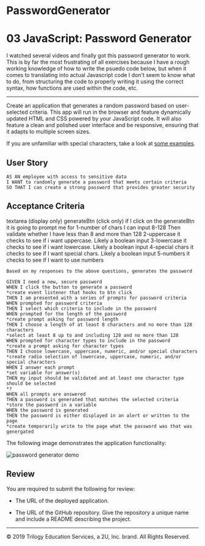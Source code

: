 # PasswordGenerator
# 03 JavaScript: Password Generator

 I watched several videos and finally got this password generator to work.  This is by far the most frustrating of all exercises because I have a rough working knowledge of how to write the psuedo code below, but when it comes to translating into actual Javascript code I don't seem to know what to do, from structuring the code to properly writing it using the correct syntax, how functions are used within the code, etc. 


------------------------------------------------------------------------
Create an application that generates a random password based on user-selected criteria. This app will run in the browser and feature dynamically updated HTML and CSS powered by your JavaScript code. It will also feature a clean and polished user interface and be responsive, ensuring that it adapts to multiple screen sizes.

If you are unfamiliar with special characters, take a look at [some examples](https://www.owasp.org/index.php/Password_special_characters).

## User Story

```
AS AN employee with access to sensitive data
I WANT to randomly generate a password that meets certain criteria
SO THAT I can create a strong password that provides greater security
```

## Acceptance Criteria
textarea (display only)
generateBtn (click only)
  if I click on the generateBtn it is going to prompt me for
    1-number of chars
      I can input 8-128
      Then validate whether I have less than 8 and more than 128
    2-uppercase
      it checks to see if i want uppercase. Likely a boolean input
    3-lowercase
      it checks to see if i want lowercase. Likely a boolean input
    4-special chars
      it checks to see if I want special chars. Likely a boolean input
    5-numbers
      it checks to see if I want to use numbers

    Based on my responses to the above questions, generates the password  


```
GIVEN I need a new, secure password
WHEN I click the button to generate a password
*create event listener that hooks to btn click
THEN I am presented with a series of prompts for password criteria
WHEN prompted for password criteria
THEN I select which criteria to include in the password
WHEN prompted for the length of the password
*create prompt asking for password length
THEN I choose a length of at least 8 characters and no more than 128 characters
*select at least 8 up to and including 128 and no more than 128
WHEN prompted for character types to include in the password
*create a prompt asking for character types
THEN I choose lowercase, uppercase, numeric, and/or special characters
*create radio selection of lowercase, uppercase, numeric, and/or special characters
WHEN I answer each prompt
*set variable for answer(s)
THEN my input should be validated and at least one character type should be selected
*?
WHEN all prompts are answered
THEN a password is generated that matches the selected criteria
*store the password in a variable
WHEN the password is generated
THEN the password is either displayed in an alert or written to the page
*create temporarily write to the page what the password was that was genergated
```

The following image demonstrates the application functionality:

![password generator demo](./Assets/03-javascript-homework-demo.png)

## Review

You are required to submit the following for review:

* The URL of the deployed application.

* The URL of the GitHub repository. Give the repository a unique name and include a README describing the project.

- - -
© 2019 Trilogy Education Services, a 2U, Inc. brand. All Rights Reserved.